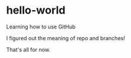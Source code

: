 # hello-world
Learning how to use GitHub

I figured out the meaning of repo and branches!

That's all for now.
